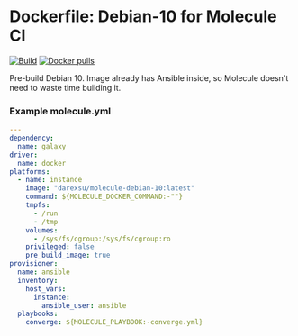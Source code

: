 # Dockerfile: Debian-10 for Molecule CI 

[![Build](https://github.com/darexsu/docker-debian-10/actions/workflows/build.yml/badge.svg)](https://github.com/darexsu/docker-debian-10/actions/workflows/build.yml)
[![Docker pulls](https://img.shields.io/docker/pulls/darexsu/molecule-debian-10.svg?maxAge=2592000)](https://hub.docker.com/r/darexsu/molecule-debian-10/)

Pre-build Debian 10. Image already has Ansible inside, so Molecule doesn't need to waste time building it.

### Example molecule.yml
```yaml
---
dependency:
  name: galaxy
driver:
  name: docker
platforms:
  - name: instance
    image: "darexsu/molecule-debian-10:latest"
    command: ${MOLECULE_DOCKER_COMMAND:-""}
    tmpfs:
      - /run
      - /tmp
    volumes:
      - /sys/fs/cgroup:/sys/fs/cgroup:ro
    privileged: false
    pre_build_image: true
provisioner:
  name: ansible
  inventory:
    host_vars:
      instance:
        ansible_user: ansible
  playbooks:
    converge: ${MOLECULE_PLAYBOOK:-converge.yml}
```
